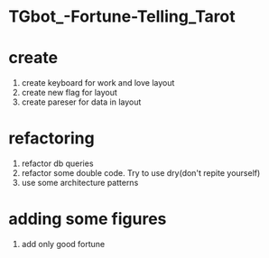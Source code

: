 # TGbot_-Fortune-Telling_Tarot

# create
1. create keyboard for work and love layout
2. create new flag for layout
3. create pareser for data in layout 


# refactoring
1. refactor db queries
2. refactor some double code. Try to use dry(don't repite yourself)
3. use some architecture patterns 


# adding some figures
1. add only good fortune